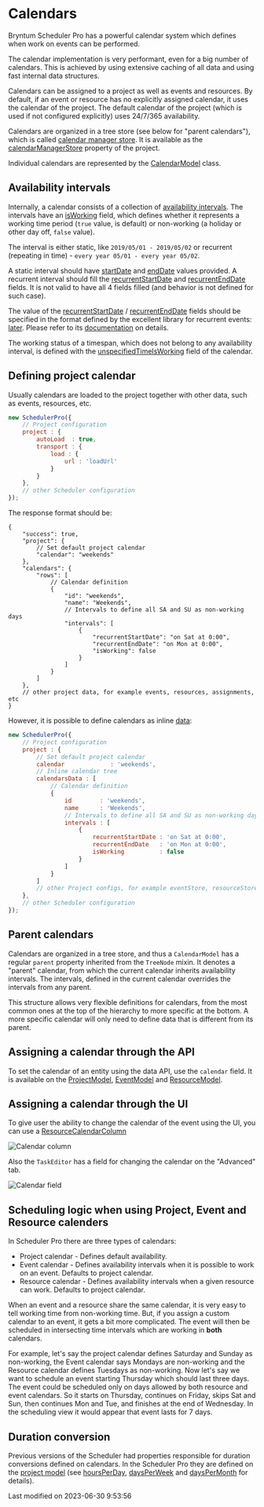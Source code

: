# Calendars

Bryntum Scheduler Pro has a powerful calendar system which defines when work on events can be performed.

The calendar implementation is very performant, even for a big number of calendars.
This is achieved by using extensive caching of all data and using fast internal data structures.

Calendars can be assigned to a project as well as events and resources. By default, if an event or resource has no explicitly
assigned calendar, it uses the calendar of the project. The default calendar of the project (which is used
if not configured explicitly) uses 24/7/365 availability.

Calendars are organized in a tree store (see below for "parent calendars"), which is called
[calendar manager store](#SchedulerPro/data/CalendarManagerStore). It is available as the
[calendarManagerStore](#SchedulerPro/model/ProjectModel#property-calendarManagerStore) property of the project.

Individual calendars are represented by the [CalendarModel](#SchedulerPro/model/CalendarModel) class.


## Availability intervals

Internally, a calendar consists of a collection of [availability intervals](#SchedulerPro/model/CalendarIntervalModel).
The intervals have an [isWorking](#SchedulerPro/model/CalendarIntervalModel#field-isWorking) field, which defines
whether it represents a working time period (`true` value, is default) or non-working (a holiday or other day off, `false` value).

The interval is either static, like `2019/05/01 - 2019/05/02` or recurrent (repeating in time) - `every year 05/01 - every year 05/02`.

A static interval should have [startDate](#SchedulerPro/model/CalendarIntervalModel#field-startDate) and
[endDate](#SchedulerPro/model/CalendarIntervalModel#field-endDate) values provided. A recurrent interval should fill the
[recurrentStartDate](#SchedulerPro/model/CalendarIntervalModel#field-recurrentStartDate) and
[recurrentEndDate](#SchedulerPro/model/CalendarIntervalModel#field-recurrentEndDate) fields. It is not valid to have all 4 fields filled
(and behavior is not defined for such case).

The value of the [recurrentStartDate](#SchedulerPro/model/CalendarIntervalModel#field-recurrentStartDate) / [recurrentEndDate](#SchedulerPro/model/CalendarIntervalModel#field-recurrentEndDate)
fields should be specified in the format defined by the excellent library for recurrent events: [later](http://bunkat.github.io/later/).
Please refer to its [documentation](http://bunkat.github.io/later/parsers.html#overview) on details.

The working status of a timespan, which does not belong to any availability interval, is defined with the
[unspecifiedTimeIsWorking](#SchedulerPro/model/CalendarModel#field-unspecifiedTimeIsWorking) field of the calendar.

## Defining project calendar

Usually calendars are loaded to the project together with other data, such as events, resources, etc.
```javascript
new SchedulerPro({
    // Project configuration
    project : {
        autoLoad  : true,
        transport : {
            load : {
                url : 'loadUrl'
            }
        }
    },
    // other Scheduler configuration
});
```

The response format should be:
```
{
    "success": true,
    "project": {
        // Set default project calendar
        "calendar": "weekends"
    },
    "calendars": {
        "rows": [
            // Calendar definition
            {
                "id": "weekends",
                "name": "Weekends",
                // Intervals to define all SA and SU as non-working days
                "intervals": [
                    {
                        "recurrentStartDate": "on Sat at 0:00",
                        "recurrentEndDate": "on Mon at 0:00",
                        "isWorking": false
                    }
                ]
            }
        ]
    },
    // other project data, for example events, resources, assignments, etc
}
```

However, it is possible to define calendars as inline [data](#SchedulerPro/model/ProjectModel#config-calendarsData):
```javascript
new SchedulerPro({
    // Project configuration
    project : {
        // Set default project calendar
        calendar             : 'weekends',
        // Inline calendar tree
        calendarsData : [
            // Calendar definition
            {
                id        : 'weekends',
                name      : 'Weekends',
                // Intervals to define all SA and SU as non-working days
                intervals : [
                    {
                        recurrentStartDate : 'on Sat at 0:00',
                        recurrentEndDate   : 'on Mon at 0:00',
                        isWorking          : false
                    }
                ]
            }
        ]
        // other Project configs, for example eventStore, resourceStore, assignmentStore, etc
    },
    // other Scheduler configuration
});
```


## Parent calendars

Calendars are organized in a tree store, and thus a `CalendarModel` has a regular `parent` property inherited from the `TreeNode` mixin.
It denotes a "parent" calendar, from which the current calendar inherits availability intervals. The intervals,
defined in the current calendar overrides the intervals from any parent.

This structure allows very flexible definitions for calendars, from the most common ones at the top of
the hierarchy to more specific at the bottom. A more specific calendar will only need to define data that is different from its parent.

## Assigning a calendar through the API

To set the calendar of an entity using the data API, use the `calendar` field. It is available on the
[ProjectModel](#SchedulerPro/model/ProjectModel#field-calendar), [EventModel](#SchedulerPro/model/EventModel#field-calendar) and
[ResourceModel](#SchedulerPro/model/ResourceModel#field-calendar).


## Assigning a calendar through the UI

To give user the ability to change the calendar of the event using the UI, you can use a [ResourceCalendarColumn](#SchedulerPro/column/ResourceCalendarColumn)

<img src="SchedulerPro/calendarcolumn.png" style="max-width : 300px" alt="Calendar column">

Also the `TaskEditor` has a field for changing the calendar on the "Advanced" tab.

<img src="SchedulerPro/calendarfield.png" style="max-width : 500px" alt="Calendar field">

## Scheduling logic when using Project, Event and Resource calenders

In Scheduler Pro there are three types of calendars:

- Project calendar - Defines default availability.
- Event calendar - Defines availability intervals when it is possible to work on an event. Defaults to project calendar.
- Resource calendar - Defines availability intervals when a given resource can work. Defaults to project calendar.

When an event and a resource share the same calendar, it is very easy to tell working time from non-working time. But, if you
assign a custom calendar to an event, it gets a bit more complicated. The event will then be scheduled in intersecting time intervals
which are working in **both** calendars.

For example, let's say the project calendar defines Saturday and Sunday as non-working, the Event calendar says Mondays are non-working and the Resource
calendar defines Tuesdays as non-working. Now let's say we want to schedule an event starting Thursday which should last three
days. The event could be scheduled only on days allowed by both resource and event calendars. So it starts on Thursday,
continues on Friday, skips Sat and Sun, then continues Mon and Tue, and finishes at the end of Wednesday. In the scheduling
view it would appear that event lasts for 7 days. 

## Duration conversion

Previous versions of the Scheduler had properties responsible for duration conversions defined on calendars.
In the Scheduler Pro they are defined on the [project model](#SchedulerPro/model/ProjectModel)
(see [hoursPerDay](#SchedulerPro/model/ProjectModel#field-hoursPerDay), [daysPerWeek](#SchedulerPro/model/ProjectModel#field-daysPerWeek) and [daysPerMonth](#SchedulerPro/model/ProjectModel#field-daysPerMonth) for details).


<p class="last-modified">Last modified on 2023-06-30 9:53:56</p>